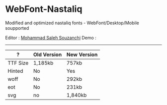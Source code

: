 WebFont-Nastaliq
================
Modified and optimized nastaliq fonts - WebFont/Desktop/Mobile soupported


Editor : [Mohammad Saleh Souzanchi](https://github.com/zoghal )
Demo :
* * *

?  		      |	   Old Version	 | New Version |
--------------|--------------|-----
TTF Size  | 1,185kb |   757kb
Hinted  | No | Yes
woff | No | 292kb
eot	| No |231kb
svg| no |1,840kb